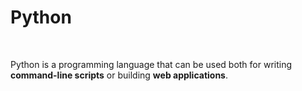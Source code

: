 # Python
&nbsp;


Python is a programming language that can be used both for writing **command-line scripts** or building **web applications**.

